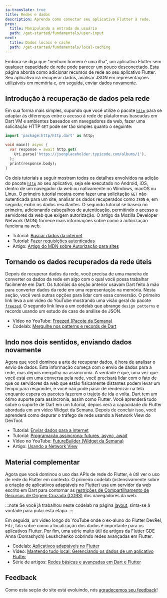 ```yaml
---
ia-translate: true
title: Redes e dados
description: Aprenda como conectar seu aplicativo Flutter à rede.
prev:
  title: Manipulando a entrada do usuário
  path: /get-started/fundamentals/user-input
next:
  title: Dados locais e cache
  path: /get-started/fundamentals/local-caching
---
```


Embora se diga que "nenhum homem é uma ilha", um aplicativo
Flutter sem qualquer capacidade de rede pode parecer um
pouco desconectado. Esta página aborda como adicionar
recursos de rede ao seu aplicativo Flutter. Seu aplicativo
irá recuperar dados, analisar JSON em representações
utilizáveis em memória e, em seguida, enviar dados novamente.

## Introdução à recuperação de dados pela rede

Em sua forma mais simples, supondo que você utilize o pacote
[`http`][] para se adaptar às diferenças entre o acesso à
rede de plataformas baseadas em Dart VM e ambientes
baseados em navegadores da web, fazer uma solicitação HTTP
`GET` pode ser tão simples quanto o seguinte:

```dart
import 'package:http/http.dart' as http;

void main() async {
  var response = await http.get(
    Uri.parse('https://jsonplaceholder.typicode.com/albums/1'),
  );
  print(response.body);
}
```

Os dois tutoriais a seguir mostram todos os detalhes
envolvidos na adição do pacote [`http`][] ao seu
aplicativo, seja ele executado no Android, iOS, dentro de
um navegador da web ou nativamente no Windows, macOS ou
Linux. O primeiro tutorial mostra como fazer uma
solicitação `GET` não autenticada para um site, analisar
os dados recuperados como `JSON` e, em seguida, exibir os
dados resultantes. O segundo tutorial se baseia no
primeiro, adicionando cabeçalhos de autenticação,
permitindo o acesso a servidores da web que exigem
autorização. O artigo da Mozilla Developer Network
(MDN) fornece mais informações sobre como a autorização
funciona na web.

* Tutorial: [Buscar dados da internet][]
* Tutorial: [Fazer requisições autenticadas][]
* Artigo: [Artigo do MDN sobre Autorização para sites][]

## Tornando os dados recuperados da rede úteis

Depois de recuperar dados da rede, você precisa de uma
maneira de converter os dados da rede em algo com o qual
você possa trabalhar facilmente em Dart. Os tutoriais da
seção anterior usavam Dart feito à mão para converter
dados da rede em uma representação na memória. Nesta
seção, você verá outras opções para lidar com essa
conversão. O primeiro link leva a um vídeo do YouTube
mostrando uma visão geral do pacote [`freezed`][]. O
segundo link leva a um codelab que abrange `design
patterns` e records usando um estudo de caso de análise
de JSON.

* Vídeo no YouTube: [Freezed (Pacote da Semana)][]
* Codelab: [Mergulhe nos patterns e records de Dart][]

## Indo nos dois sentidos, enviando dados novamente

Agora que você dominou a arte de recuperar dados, é hora
de analisar o envio de dados. Esta informação começa com
o envio de dados para a rede, mas depois mergulha na
assincronia. A verdade é que, uma vez que você está em
uma conversa pela rede, você precisará lidar com o fato
de que os servidores da web que estão fisicamente
distantes podem levar um tempo para responder, e você não
pode parar de renderizar na tela enquanto espera os
pacotes fazerem o trajeto de ida e volta. Dart tem um
ótimo suporte para assincronia, assim como Flutter. Você
aprenderá tudo sobre o suporte de Dart em um tutorial,
depois verá a capacidade do Flutter abordada em um vídeo
Widget da Semana. Depois de concluir isso, você aprenderá
como depurar o tráfego de rede usando a Network View do
DevTool.

* Tutorial: [Enviar dados para a internet][]
* Tutorial: [Programação assíncrona: futures, async, await][]
* Vídeo no YouTube: [FutureBuilder (Widget da Semana)][]
* Artigo: [Usando a Network View][]

## Material complementar

Agora que você dominou o uso das APIs de rede do Flutter,
é útil ver o uso de rede do Flutter em contexto. O
primeiro codelab (ostensivamente sobre a criação de
aplicativos adaptáveis no Flutter) usa um servidor da web
escrito em Dart para contornar as [restrições de
Compartilhamento de Recursos de Origem Cruzada (CORS)][]
dos navegadores da web.

:::note
Se você já trabalhou neste codelab na página
[layout][], sinta-se à vontade para pular esta etapa.
:::

[layout]: /get-started/fundamentals/layout

Em seguida, um vídeo longo do YouTube onde o ex-aluno do
Flutter DevRel, Fitz, fala sobre como a localização dos
dados é importante para os aplicativos Flutter. Por fim,
uma série muito útil de artigos da Flutter GDE Anna
(Domashych) Leushchenko cobrindo redes avançadas em
Flutter.

* Codelab: [Aplicativos adaptáveis no Flutter][]
* Vídeo: [Mantendo tudo local: Gerenciando os dados de um aplicativo Flutter][]
* Série de artigos: [Redes básicas e avançadas em Dart e Flutter][]


[Aplicativos adaptáveis no Flutter]: {{site.codelabs}}/codelabs/flutter-adaptive-app
[Programação assíncrona: futures, async, await]: {{site.dart-site}}/codelabs/async-await
[Redes básicas e avançadas em Dart e Flutter]: {{site.medium}}/tide-engineering-team/basic-and-advanced-networking-in-dart-and-flutter-the-tide-way-part-0-introduction-33ac040a4a1c
[restrições de Compartilhamento de Recursos de Origem Cruzada (CORS)]: https://developer.mozilla.org/en-US/docs/Web/HTTP/CORS
[Mergulhe nos patterns e records de Dart]: {{site.codelabs}}/codelabs/dart-patterns-records
[Buscar dados da internet]: /cookbook/networking/fetch-data
[Freezed (Pacote da Semana)]: {{site.youtube-site}}/watch?v=RaThk0fiphA
[`freezed`]: {{site.pub-pkg}}/freezed
[FutureBuilder (Widget da Semana)]: {{site.youtube-site}}/watch?v=zEdw_1B7JHY
[`http`]: {{site.pub-pkg}}/http
[HTTP]: https://developer.mozilla.org/en-US/docs/Web/HTTP/Overview
[Mantendo tudo local: Gerenciando os dados de um aplicativo Flutter]: {{site.youtube-site}}/watch?v=uCbHxLA9t9E
[Fazer requisições autenticadas]: /cookbook/networking/authenticated-requests
[Artigo do MDN sobre Autorização para sites]: https://developer.mozilla.org/en-US/docs/Web/HTTP/Headers/Authorization
[Usando a Network View]: /tools/devtools/network
[Enviar dados para a internet]: /cookbook/networking/send-data

## Feedback

Como esta seção do site está evoluindo, nós [agradecemos
seu feedback][]!

[agradecemos seu feedback]: https://google.qualtrics.com/jfe/form/SV_6A9KxXR7XmMrNsy?page="networking"
